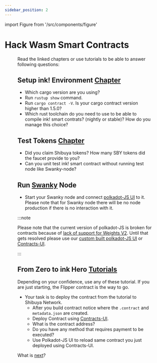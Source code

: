 ```yaml
---
sidebar_position: 2
---
```


import Figure from '/src/components/figure'

# Hack Wasm Smart Contracts

<Figure src={require('/docs/build/img/gradient4.jpg').default } width="100%" />

Read the linked chapters or use tutorials to be able to answer following questions:

## Setup ink! Environment [Chapter](/docs/build/build-on-layer-1/environment/ink_environment.md)

* Which cargo version are you using?
* Run `rustup show` command.
* Run `cargo contract -V`. Is your cargo contract version higher than 1.5.0?
* Which rust toolchain do you need to use to be able to compile ink! smart contrats? (nightly or stable)? How do you manage this choice?

## Test Tokens [Chapter](/docs/build/build-on-layer-1/environment/faucet.md)
* Did you claim Shibuya tokens? How many SBY tokens did the faucet provide to you?
* Can you unit test ink! smart contract without running test node like Swanky-node?

## Run [Swanky](https://github.com/AstarNetwork/swanky-node) Node
* Start your Swanky node and connect [polkadot-JS UI](https://polkadot.js.org/apps/?rpc=ws%3A%2F%2F127.0.0.1%3A9944#/explorer) to it. Please note that for Swanky node there will be no node production if there is no interaction with it. 

:::note

Please note that the current version of polkadot-JS is broken for contracts because of [lack of support for Weights V2](https://github.com/polkadot-js/apps/issues/8364). Until that gets resolved please use our [custom built polkadot-JS UI](https://polkadotjs-apps.web.app/#/explorer) or [Contracts-UI](https://contracts-ui.substrate.io/).

:::

## From Zero to ink Hero [Tutorials](/docs/build/build-on-layer-1/smart-contracts/wasm/from-zero-to-ink-hero/flipper-contract/flipper.md)
Depending on your confidence, use any of these tutorial. If you are just starting, the Flipper contract is the way to go.
* Your task is to deploy the contract from the tutorial to Shibuya Network.
  * After you build contract notice where the `.contract` and `metadata.json` are created.
  * Deploy Contract using [Contracts-UI](https://contracts-ui.substrate.io/).
  * What is the contract address?
  * Do you have any method that requires payment to be executed?
  * Use Polkadot-JS UI to reload same contract you just deployed using Contracts-UI.


What is [next](/docs/build/build-on-layer-1/builder-guides/hacking/next.md)? 
